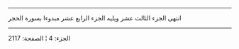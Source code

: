 ------------------------------------------------------------------------

انتهى الجزء الثالث عشر ويليه الجزء الرابع عشر مبدوءا بسورة الحجر

------------------------------------------------------------------------

الجزء: 4 ¦ الصفحة: 2117
